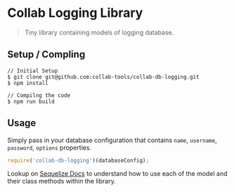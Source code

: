 # Collab Logging Library

> Tiny library containing models of logging database.

## Setup / Compling
```
// Initial Setup
$ git clone git@github.com:collab-tools/collab-db-logging.git
$ npm install

// Compilng the code
$ npm run build
```

## Usage
Simply pass in your database configuration that contains `name`, `username`, `password`, `options` properties.
```javascript
require('collab-db-logging')(databaseConfig);
```

Lookup on [Sequelize Docs](http://docs.sequelizejs.com/en/v3/) to understand how to use each of the model and their class methods within the library.
